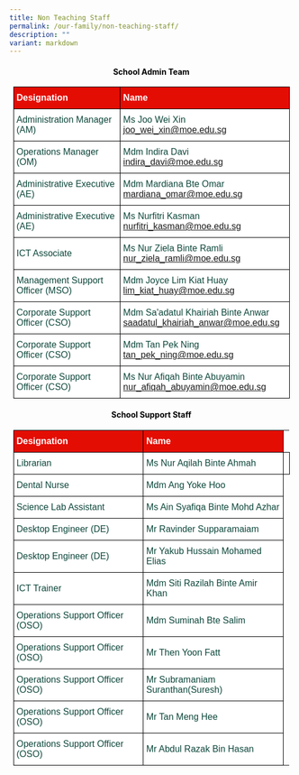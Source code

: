 ```yaml
---
title: Non Teaching Staff
permalink: /our-family/non-teaching-staff/
description: ""
variant: markdown
---
```

<style type="text/css">
.tg  {border-collapse:collapse;border-spacing:0;margin:0px auto;}
.tg td{border-color:black;border-style:solid;border-width:1px;font-family:Arial, sans-serif;font-size:16px;
  overflow:hidden;padding:10px 5px;word-break:normal;}
.tg th{border-color:black;border-style:solid;border-width:1px;font-family:Arial, sans-serif;font-size:16px;
  font-weight:normal;overflow:hidden;padding:10px 5px;word-break:normal;}
.tg .tg-yhj3{background-color:#FFF;color:#0C463A;text-align:left;vertical-align:middle}
.tg .tg-feqv{background-color:#E40D03;color:#666;font-weight:bold;text-align:left;vertical-align:middle}
.tg .tg-o5fr{background-color:#FFF;color:#FD6500;text-align:left;vertical-align:middle}
</style>

<style type="text/css">
.tg  {border-collapse:collapse;border-spacing:0;margin:0px auto;}
.tg td{border-color:black;border-style:solid;border-width:1px;font-family:Arial, sans-serif;font-size:16px;
  overflow:hidden;padding:10px 5px;word-break:normal;}
.tg th{border-color:black;border-style:solid;border-width:1px;font-family:Arial, sans-serif;font-size:16px;
  font-weight:normal;overflow:hidden;padding:10px 5px;word-break:normal;}
.tg .tg-yhj3{background-color:#FFF;color:#0C463A;text-align:left;vertical-align:middle}
.tg .tg-feqv{background-color:#E40D03;color:#666;font-weight:bold;text-align:left;vertical-align:middle}
.tg .tg-o5fr{background-color:#FFF;color:#FD6500;text-align:left;vertical-align:middle}
</style>
<h4 style="color:#000000"><center><b>School Admin Team</b></center></h4>
<table class="tg" style="undefined;table-layout: fixed; width: 491px">
</table><table class="tg" style="undefined;table-layout: fixed; width: 491px">
<colgroup>
<col style="width: 320px">
<col style="width: 320px">
</colgroup>

<tbody>
  <tr>
    <td class="tg-feqv"><span style="color:#FFFFFF;background-color:#E40D03">Designation</span></td>
    <td class="tg-feqv"><span style="color:#FFFFFF;background-color:#E40D03">Name</span></td>
  </tr>
<tr>
    <td class="tg-yhj3">Administration Manager (AM)</td>
    <td class="tg-yhj3">Ms Joo Wei Xin<br>
<a target="_blank" rel="noopener noreferrer nofollow" href="mailto: joo_wei_xin@moe.edu.sg">joo_wei_xin@moe.edu.sg</a></td></tr>
	 <tr><td class="tg-yhj3">Operations Manager (OM)</td>
    <td class="tg-yhj3">Mdm Indira Davi<br>
<a target="_blank" rel="noopener noreferrer nofollow" href="mailto: indira_davi@moe.edu.sg">indira_davi@moe.edu.sg</a></td></tr>
 <tr><td class="tg-yhj3">Administrative Executive (AE)</td>
    <td class="tg-yhj3">Mdm Mardiana Bte Omar<br>
<a target="_blank" rel="noopener noreferrer nofollow" href="mailto: mardiana_omar@moe.edu.sg">mardiana_omar@moe.edu.sg</a></td></tr>
 <tr><td class="tg-yhj3">Administrative Executive (AE)</td>
    <td class="tg-yhj3">Ms Nurfitri Kasman<br>
<a target="_blank" rel="noopener noreferrer nofollow" href="mailto: nurfitri_kasman@moe.edu.sg">nurfitri_kasman@moe.edu.sg</a></td></tr>
<tr><td class="tg-yhj3">ICT Associate</td>
    <td class="tg-yhj3">Ms Nur Ziela Binte Ramli<br>
<a target="_blank" rel="noopener noreferrer nofollow" href="mailto: 
nur_ziela_ramli@moe.edu.sg">
nur_ziela_ramli@moe.edu.sg</a></td></tr>
<tr><td class="tg-yhj3">Management Support Officer (MSO)</td>
    <td class="tg-yhj3">Mdm Joyce Lim Kiat Huay<br>
<a target="_blank" rel="noopener noreferrer nofollow" href="mailto: lim_kiat_huay@moe.edu.sg">lim_kiat_huay@moe.edu.sg</a></td></tr>
<tr><td class="tg-yhj3">Corporate Support Officer (CSO)</td>
    <td class="tg-yhj3">Mdm Sa'adatul Khairiah Binte Anwar<br>
<a target="_blank" rel="noopener noreferrer nofollow" href="mailto: saadatul_khairiah_anwar@moe.edu.sg">saadatul_khairiah_anwar@moe.edu.sg</a></td></tr>
<tr><td class="tg-yhj3">Corporate Support Officer (CSO)</td>
	<td class="tg-yhj3">Mdm Tan Pek Ning<br>
<a target="_blank" rel="noopener noreferrer nofollow" href="mailto: tan_pek_ning@moe.edu.sg">tan_pek_ning@moe.edu.sg</a></td></tr>
<tr><td class="tg-yhj3">Corporate Support Officer (CSO)</td>
<td class="tg-yhj3">Ms Nur Afiqah Binte Abuyamin<br>
<a target="_blank" rel="noopener noreferrer nofollow" href="mailto: nur_afiqah_abuyamin@moe.edu.sg">nur_afiqah_abuyamin@moe.edu.sg</a></td></tr>
</tbody>
</table>

<style type="text/css">
.tg  {border-collapse:collapse;border-spacing:0;margin:0px auto;}
.tg td{border-color:black;border-style:solid;border-width:1px;font-family:Arial, sans-serif;font-size:16px;
  overflow:hidden;padding:10px 5px;word-break:normal;}
.tg th{border-color:black;border-style:solid;border-width:1px;font-family:Arial, sans-serif;font-size:16px;
  font-weight:normal;overflow:hidden;padding:10px 5px;word-break:normal;}
.tg .tg-yhj3{background-color:#FFF;color:#0C463A;text-align:left;vertical-align:middle}
.tg .tg-feqv{background-color:#E40D03;color:#666;font-weight:bold;text-align:left;vertical-align:middle}
.tg .tg-o5fr{background-color:#FFF;color:#FD6500;text-align:left;vertical-align:middle}
</style>

<style type="text/css">
.tg  {border-collapse:collapse;border-spacing:0;margin:0px auto;}
.tg td{border-color:black;border-style:solid;border-width:1px;font-family:Arial, sans-serif;font-size:16px;
  overflow:hidden;padding:10px 5px;word-break:normal;}
.tg th{border-color:black;border-style:solid;border-width:1px;font-family:Arial, sans-serif;font-size:16px;
  font-weight:normal;overflow:hidden;padding:10px 5px;word-break:normal;}
.tg .tg-yhj3{background-color:#FFF;color:#0C463A;text-align:left;vertical-align:middle}
.tg .tg-feqv{background-color:#E40D03;color:#666;font-weight:bold;text-align:left;vertical-align:middle}
.tg .tg-o5fr{background-color:#FFF;color:#FD6500;text-align:left;vertical-align:middle}
</style>
<h4 style="color:#000000"><center><b>School Support Staff</b></center></h4>
<table class="tg" style="undefined;table-layout: fixed; width: 491px">
</table><table class="tg" style="undefined;table-layout: fixed; width: 491px">
<colgroup>
<col style="width: 320px">
<col style="width: 320px">
</colgroup>

<tbody>
  <tr>
    <td class="tg-feqv"><span style="color:#FFFFFF;background-color:#E40D03">Designation</span></td>
    <td class="tg-feqv"><span style="color:#FFFFFF;background-color:#E40D03">Name</span></td>
  </tr>
<tr>
    <td class="tg-yhj3">Librarian</td>
    <td class="tg-yhj3">Ms Nur Aqilah Binte Ahmah<br></td><td></td></tr>
	 <tr><td class="tg-yhj3">Dental Nurse</td>
    <td class="tg-yhj3">Mdm Ang Yoke Hoo<br></td></tr>
 <tr><td class="tg-yhj3">Science Lab Assistant</td>
    <td class="tg-yhj3">Ms Ain Syafiqa Binte Mohd Azhar<br></td></tr>
 <tr><td class="tg-yhj3">Desktop Engineer (DE)</td>
    <td class="tg-yhj3">Mr Ravinder Supparamaiam<br>
</td></tr>
<tr><td class="tg-yhj3">Desktop Engineer (DE)</td>
    <td class="tg-yhj3">Mr Yakub Hussain Mohamed Elias<br>
</td></tr>
<tr><td class="tg-yhj3">ICT Trainer</td>
    <td class="tg-yhj3">Mdm Siti Razilah Binte Amir Khan<br></td></tr>
<tr><td class="tg-yhj3">Operations Support Officer (OSO)</td>
    <td class="tg-yhj3">Mdm Suminah Bte Salim<br>
</td></tr>
<tr><td class="tg-yhj3"> Operations Support Officer (OSO)</td>
    <td class="tg-yhj3">Mr Then Yoon Fatt<br></td></tr>
<tr><td class="tg-yhj3"> Operations Support Officer (OSO)</td>
    <td class="tg-yhj3">Mr Subramaniam Suranthan(Suresh)<br></td></tr>
<tr><td class="tg-yhj3"> Operations Support Officer (OSO)</td>
    <td class="tg-yhj3">Mr Tan Meng Hee<br></td></tr>
<tr><td class="tg-yhj3"> Operations Support Officer (OSO)</td>
    <td class="tg-yhj3">Mr Abdul Razak Bin Hasan<br></td></tr>
</tbody>
</table>